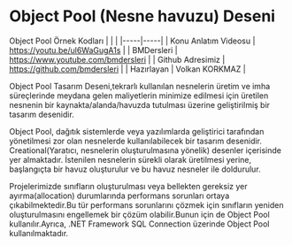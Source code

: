 # Object Pool (Nesne havuzu) Deseni
Object Pool Örnek Kodları
| | |
|-----|-----|
| Konu Anlatım Videosu | https://youtu.be/ul6WaGugA1s |
| BMDersleri   | https://www.youtube.com/bmdersleri |
| Github Adresimiz   | https://github.com/bmdersleri | 
| Hazırlayan   | Volkan KORKMAZ | 


Object Pool Tasarım Deseni,tekrarlı kullanılan nesnelerin üretim ve imha süreçlerinde meydana gelen maliyetlerin minimize edilmesi için üretilen nesnenin bir kaynakta/alanda/havuzda tutulması üzerine geliştirilmiş bir tasarım desenidir.

Object Pool, dağıtık sistemlerde veya yazılımlarda geliştirici tarafından yönetilmesi zor olan nesnelerde kullanılabilecek bir tasarım desenidir. Creational(Yaratıcı, nesnelerin oluşturulmasına yönelik) desenler içerisinde yer almaktadır. İstenilen nesnelerin sürekli olarak üretilmesi yerine, başlangıçta bir havuz oluşturulur ve bu havuz nesneler ile doldurulur. 

Projelerimizde sınıfların oluşturulması veya bellekten gereksiz yer ayırma(allocation) durumlarında performans sorunları ortaya çıkabilmektedir.Bu tür performans sorunlarını çözmek için sınıfların yeniden oluşturulmasını engellemek bir çözüm olabilir.Bunun için de Object Pool kullanılır.Ayrıca, .NET Framework SQL Connection üzerinde Object Pool kullanılmaktadır.
